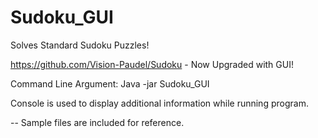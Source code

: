 # Sudoku_GUI
Solves Standard Sudoku Puzzles! 

https://github.com/Vision-Paudel/Sudoku - Now Upgraded with GUI!

Command Line Argument: Java -jar Sudoku_GUI

Console is used to display additional information while running program.

--
Sample files are included for reference.
